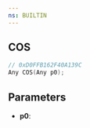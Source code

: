 ```yaml
---
ns: BUILTIN
---
```

## COS

```c
// 0xD0FFB162F40A139C
Any COS(Any p0);
```

## Parameters
* **p0**:
